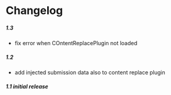 # Changelog

##### 1.3
* fix error when COntentReplacePlugin not loaded

##### 1.2
* add injected submission data also to content replace plugin

##### 1.1 initial release
